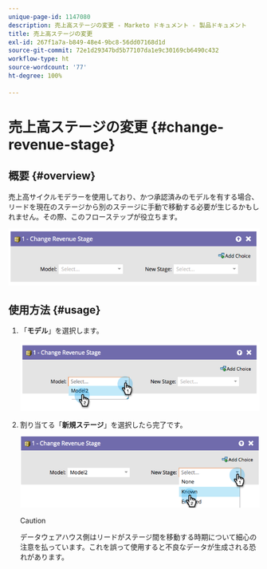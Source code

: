 ```yaml
---
unique-page-id: 1147080
description: 売上高ステージの変更 - Marketo ドキュメント - 製品ドキュメント
title: 売上高ステージの変更
exl-id: 267f1a7a-b849-48e4-9bc8-56dd07168d1d
source-git-commit: 72e1d29347bd5b77107da1e9c30169cb6490c432
workflow-type: ht
source-wordcount: '77'
ht-degree: 100%

---
```


# 売上高ステージの変更 {#change-revenue-stage}

## 概要 {#overview}

売上高サイクルモデラーを使用しており、かつ承認済みのモデルを有する場合、リードを現在のステージから別のステージに手動で移動する必要が生じるかもしれません。その際、このフローステップが役立ちます。

![](assets/image2014-9-22-17-3a4-3a59.png)

## 使用方法 {#usage}

1. 「**モデル**」を選択します。

   ![](assets/image2014-9-22-17-3a5-3a4.png)

1. 割り当てる「**新規ステージ**」を選択したら完了です。

   ![](assets/image2014-9-22-17-5-8.png)

   >[!CAUTION]
   >
   >データウェアハウス側はリードがステージ間を移動する時期について細心の注意を払っています。これを誤って使用すると不良なデータが生成される恐れがあります。
